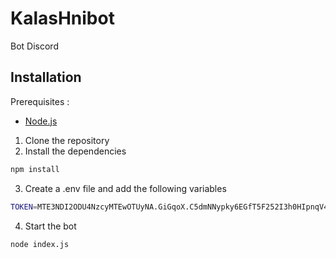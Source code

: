 # KalasHnibot
Bot Discord

## Installation

Prerequisites :
- [Node.js](https://nodejs.org/en/)

1. Clone the repository
2. Install the dependencies
```bash
npm install
```
3. Create a .env file and add the following variables
```bash
TOKEN=MTE3NDI2ODU4NzcyMTEwOTUyNA.GiGqoX.C5dmNNypky6EGfT5F252I3h0HIpnqV4mZOdx3o
```
4. Start the bot
```bash
node index.js
```